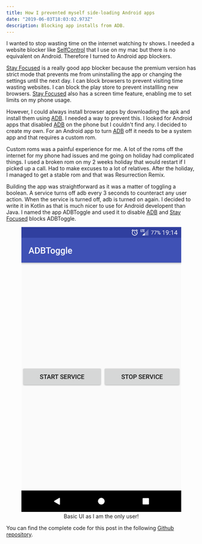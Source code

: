 ```yaml
---
title: How I prevented myself side-loading Android apps
date: "2019-06-03T18:03:02.973Z"
description: Blocking app installs from ADB.
---
```


I wanted to stop wasting time on the internet watching tv shows. I needed a website blocker like <a href="https://selfcontrolapp.com" target="_blank">SelfControl</a> that I use on my mac but there is no equivalent on Android. Therefore I turned to Android app blockers.

<a href="https://play.google.com/store/apps/details?id=com.stayfocused" target="_blank">Stay Focused</a> is a really good app blocker because the premium version has strict mode that prevents me from uninstalling the app or changing the settings until the next day. I can block browsers to prevent visiting time wasting websites. I can block the play store to prevent installling new browsers. <a href="https://play.google.com/store/apps/details?id=com.stayfocused" target="_blank">Stay Focused</a> also has a screen time feature, enabling me to set limits on my phone usage.

However, I could always install browser apps by downloading the apk and install them using <a href="https://developer.android.com/studio/command-line/adb" target="_blank">ADB</a>. I needed a way to prevent this. I looked for Android apps that disabled <a href="https://developer.android.com/studio/command-line/adb" target="_blank">ADB</a> on the phone but I couldn't find any. I decided to create my own. For an Android app to turn <a href="https://developer.android.com/studio/command-line/adb" target="_blank">ADB</a> off it needs to be a system app and that requires a custom rom.

Custom roms was a painful experience for me. A lot of the roms off the internet for my phone had issues and me going on holiday had complicated things. I used a broken rom on my 2 weeks holiday that would restart if I picked up a call. Had to make excuses to a lot of relatives. After the holiday, I managed to get a stable rom and that was Resurrection Remix.

Building the app was straightforward as it was a matter of toggling a boolean. A service turns off adb every 3 seconds to counteract any user action. When the service is turned off, adb is turned on again. I decided to write it in Kotlin as that is much nicer to use for Android developent than Java. I named the app ADBToggle and used it to disable <a href="https://developer.android.com/studio/command-line/adb" target="_blank">ADB</a> and <a href="https://play.google.com/store/apps/details?id=com.stayfocused" target="_blank">Stay Focused</a> blocks ADBToggle.

<figure>
  <img src="./UI.png" alt="ADBToggle UI" />
  <figcaption  style="text-align: center;" >Basic UI as I am the only user!</figcaption>
</figure>

You can find the complete code for this post in the following <a href="https://github.com/puntnomads/ADBToggle" target="_blank">Github repository</a>.
